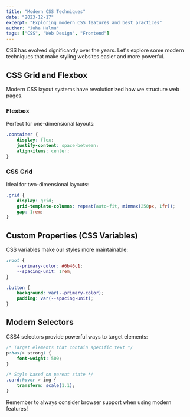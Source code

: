 ```yaml
---
title: "Modern CSS Techniques"
date: "2023-12-17"
excerpt: "Exploring modern CSS features and best practices"
author: "Juha Halmu"
tags: ["CSS", "Web Design", "Frontend"]
---
```


CSS has evolved significantly over the years. Let's explore some modern techniques that make styling websites easier and more powerful.

## CSS Grid and Flexbox

Modern CSS layout systems have revolutionized how we structure web pages.

### Flexbox

Perfect for one-dimensional layouts:

```css
.container {
    display: flex;
    justify-content: space-between;
    align-items: center;
}
```

### CSS Grid

Ideal for two-dimensional layouts:

```css
.grid {
    display: grid;
    grid-template-columns: repeat(auto-fit, minmax(250px, 1fr));
    gap: 1rem;
}
```

## Custom Properties (CSS Variables)

CSS variables make our styles more maintainable:

```css
:root {
    --primary-color: #6b46c1;
    --spacing-unit: 1rem;
}

.button {
    background: var(--primary-color);
    padding: var(--spacing-unit);
}
```

## Modern Selectors

CSS4 selectors provide powerful ways to target elements:

```css
/* Target elements that contain specific text */
p:has(> strong) {
    font-weight: 500;
}

/* Style based on parent state */
.card:hover > img {
    transform: scale(1.1);
}
```

Remember to always consider browser support when using modern features!
